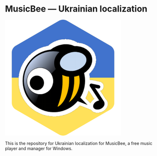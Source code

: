 # MusicBee — Ukrainian localization

![MusicBee UK Logo](https://github.com/archdron/musicbee-uk-l10n/blob/master/img/mb_uk_logo.png "Made with an Icon made by Freepik from www.flaticon.com")

This is the repository for Ukrainian localization for MusicBee, a free music player and manager for Windows.
